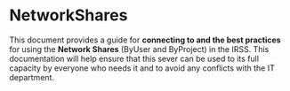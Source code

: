 # NetworkShares
This document provides a guide for **connecting to and the best practices** for using the **Network Shares** (ByUser and ByProject) in the IRSS. This documentation will help ensure that this sever can be used to its full capacity by everyone who needs it and to avoid any conflicts with the IT department.
